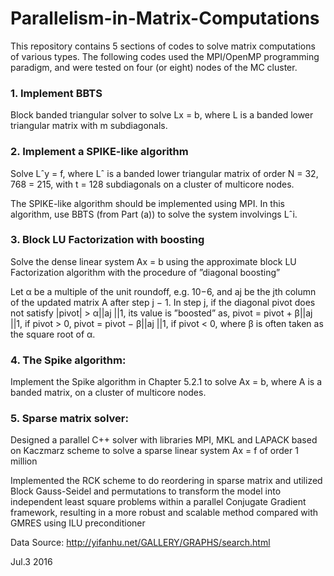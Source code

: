 # Parallelism-in-Matrix-Computations

This repository contains 5 sections of codes to solve matrix computations of various types. The following codes used the MPI/OpenMP programming paradigm, and were tested on four (or eight) nodes of the MC cluster.

### 1. Implement BBTS

Block banded triangular solver to solve Lx = b, where L is a banded lower triangular matrix with m subdiagonals.

### 2. Implement a SPIKE-like algorithm

Solve Lˆy = f, where Lˆ is a banded lower triangular matrix of order N = 32, 768 = 215, with t = 128 subdiagonals on a cluster of multicore nodes. 

The SPIKE-like algorithm should be implemented using MPI. In this algorithm, use BBTS (from Part (a)) to solve the system involvings Lˆi.


### 3. Block LU Factorization with boosting
Solve the dense linear system Ax = b using the approximate block LU Factorization algorithm with the procedure of ”diagonal boosting”

Let α be a multiple of the unit roundoff, e.g. 10−6, and aj be the jth column of the updated matrix A after step j − 1. In step j, if the diagonal pivot does not satisfy |pivot| > α||aj ||1, its value is ”boosted” as, pivot = pivot + β||aj ||1, if pivot > 0, pivot = pivot − β||aj ||1, if pivot < 0, where β is often taken as the square root of α.


### 4. The Spike algorithm:
Implement the Spike algorithm in Chapter 5.2.1 to solve Ax = b, where A is a banded matrix, on a cluster of multicore nodes. 

### 5. Sparse matrix solver:
Designed a parallel C++ solver with libraries MPI, MKL and LAPACK based on Kaczmarz scheme to solve a sparse linear system Ax = f of order 1 million

Implemented the RCK scheme to do reordering in sparse matrix and utilized Block Gauss-Seidel and permutations to transform the model into independent least square problems within a parallel Conjugate Gradient framework, resulting in a more robust and scalable method compared with GMRES using ILU preconditioner


Data Source: http://yifanhu.net/GALLERY/GRAPHS/search.html


Jul.3 2016
